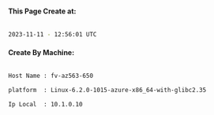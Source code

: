 
   
#### This Page Create at:

```bash

2023-11-11 - 12:56:01 UTC

```

#### Create By Machine:

```bash

Host Name : fv-az563-650

platform  : Linux-6.2.0-1015-azure-x86_64-with-glibc2.35

Ip Local  : 10.1.0.10

```

